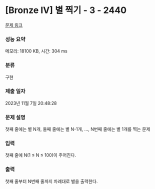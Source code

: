 # [Bronze IV] 별 찍기 - 3 - 2440 

[문제 링크](https://www.acmicpc.net/problem/2440) 

### 성능 요약

메모리: 18100 KB, 시간: 304 ms

### 분류

구현

### 제출 일자

2023년 11월 7일 20:48:28

### 문제 설명

<p>첫째 줄에는 별 N개, 둘째 줄에는 별 N-1개, ..., N번째 줄에는 별 1개를 찍는 문제</p>

### 입력 

 <p>첫째 줄에 N(1 ≤ N ≤ 100)이 주어진다.</p>

### 출력 

 <p>첫째 줄부터 N번째 줄까지 차례대로 별을 출력한다.</p>

